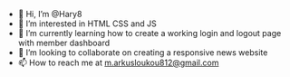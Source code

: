 - 👋 Hi, I’m @Hary8
- 👀 I’m interested in HTML CSS and JS
- 🌱 I’m currently learning how to create a working login and logout page with member dashboard
- 💞️ I’m looking to collaborate on creating a responsive news website
- 📫 How to reach me at m.arkusloukou812@gmail.com

<!---
Hary8/Hary8 is a ✨ special ✨ repository because its `README.md` (this file) appears on your GitHub profile.
You can click the Preview link to take a look at your changes.
--->
